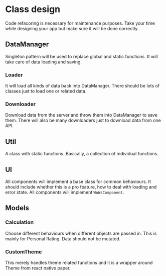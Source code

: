 # Class design
Code refacoring is necessary for maintenance purposes. Take your time while designing your app but make sure it will be done correctly.

## DataManager
Singleton pattern will be used to replace global and static functions. 
It will take care of data loading and saving.

### Loader
It will load all kinds of data back into DataManager. There should be lots of classes just to load one or related data.

### Downloader
Download data from the server and throw them into DataManager to save them. There will also be many downloaders just to download data from one API.

## Util
A class with static functions. Basically, a collection of individual functions. 

## UI
All components will implement a base class for common behaviours. 
It should include whether this is a pro feature, how to deal with loading and error state. 
All components will implement `WoWsComponent`.

## Models
### Calculation
Choose different behaviours when different objects are passed in. 
This is mainly for Personal Rating. Data should not be mutated. 

### CustomTheme
This merely handles theme related functions and it is a wrapper around Theme from react native paper.
